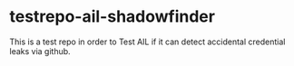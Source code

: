 # testrepo-ail-shadowfinder
This is a test repo in order to Test AIL if it can detect accidental credential leaks via github.
